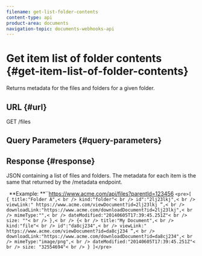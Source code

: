 ```yaml
---
filename: get-list-folder-contents
content-type: api
product-area: documents
navigation-topic: documents-webhooks-api
---
```




# Get item list of folder contents {#get-item-list-of-folder-contents}

Returns metadata for the files and folders for a given folder.


## URL {#url}

GET /files


## Query Parameters {#query-parameters}




## Response {#response}

JSON containing a list of files and folders. The metadata for each item is the same that returned by the /metadata endpoint.


` `**Example: **``https://www.acme.com/api/files?parentId=123456
`<pre>[ {title:"Folder A",< br />kind:"folder"< br />id":"2lj23lkj",< br />viewLink:" https://www.acme.com/viewDocument?id=2lj23lkj ”,< br />downloadLink:"https://www.acme.com/downloadDocument?id=2lj23lkj",< br />mimeType:"",< br />dateModified:"2014­06­05T17:39:45.251Z"< br />size: ""< br />},< br />{< br />title:"My Document",< br />kind:"file"< br />id":"da8cj234",< br />viewLink:" https://www.acme.com/viewDocument?id=da8cj234 ”,< br />downloadLink:"https://www.acme.com/downloadDocument?id=da8cj234",< br />mimeType:"image/png",< br />dateModified:"2014­06­05T17:39:45.251Z"< br />size: "32554694"< br />}]</pre>` 